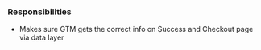### Responsibilities
* Makes sure GTM gets the correct info on Success and Checkout page via data layer
